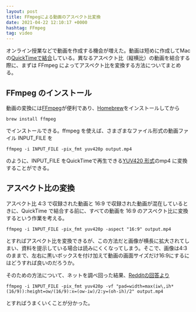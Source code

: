 ```yaml
---
layout: post
title: FFmpegによる動画のアスペクト比変換
date: 2021-04-22 12:10:17 +0000
hashtag: FFmpeg
tag: video
---
```

オンライン授業などで動画を作成する機会が増えた。動画は短めに作成してMacの[QuickTimeで結合](https://ushigyu.net/2018/06/23/quicktime-movie-combine/)している。異なるアスペクト比（縦横比）の動画を結合する際に、まずは FFmpeg によってアスペクト比を変換する方法についてまとめる。

## FFmpeg のインストール

動画の変換には[FFmpeg](https://www.ffmpeg.org/)が便利であり、[Homebrew](https://brew.sh/index_ja)をインストールしてから

``
brew install ffmpeg
``

でインストールできる。ffmpeg を使えば、さまざまなファイル形式の動画ファイル INPUT_FILE を

``
ffmpeg -i INPUT_FILE -pix_fmt yuv420p output.mp4
``

のように、INPUT_FILE をQuickTimeで再生できる[YUV420 形式](https://ja.wikipedia.org/wiki/YUV)のmp4 に変換することができる。

## アスペクト比の変換

アスペクト比 4:3 で収録された動画と 16:9 で収録された動画が混在しているときに、QuickTime で結合する前に、すべての動画を 16:9 のアスペクト比に変換するという作業を考える。

``
ffmpeg -i INPUT_FILE -pix_fmt yuv420p -aspect "16:9" output.mp4
``

とすればアスペクト比を変換できるが、この方法だと画像が横長に拡大されてしまい、資料を提示している場合は読みにくくなってしまう。そこで、画像は4:3のままで、左右に黒いボックスを付け加えて動画の画面サイズだけ16:9にするにはどうすれば良いのだろうか。

そのための方法について、ネットを調べ回った結果、[Redditの回答より](https://www.reddit.com/r/ffmpeg/comments/lknz38/padded_dimensions_cannot_be_smaller_than_input/)

``
ffmpeg -i INPUT_FILE -pix_fmt yuv420p -vf "pad=width=max(iw\,ih*(16/9)):height=ow/(16/9):x=(ow-iw)/2:y=(oh-ih)/2" output.mp4
``

とすればうまくいくことが分かった。
